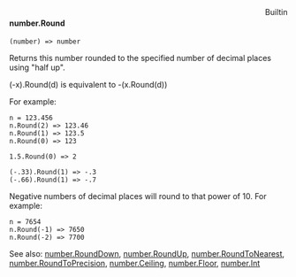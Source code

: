 <div style="float:right"><span class="builtin">Builtin</span></div>

#### number.Round

``` suneido
(number) => number
```

Returns this number rounded to the specified number of decimal places using "half up".

(-x).Round(d) is equivalent to -(x.Round(d))

For example:

``` suneido
n = 123.456
n.Round(2) => 123.46
n.Round(1) => 123.5
n.Round(0) => 123

1.5.Round(0) => 2

(-.33).Round(1) => -.3
(-.66).Round(1) => -.7
```

Negative numbers of decimal places will round to that power of 10. For example:

``` suneido
n = 7654
n.Round(-1) => 7650
n.Round(-2) => 7700
```


See also:
[number.RoundDown](<number.RoundDown.md>),
[number.RoundUp](<number.RoundUp.md>),
[number.RoundToNearest](<number.RoundToNearest.md>),
[number.RoundToPrecision](<number.RoundToPrecision.md>),
[number.Ceiling](<number.Ceiling.md>),
[number.Floor](<number.Floor.md>),
[number.Int](<number.Int.md>)
